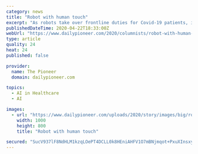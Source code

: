 ```yaml
---
category: news
title: "Robot with human touch"
excerpt: "As robots take over frontline duties for Covid-19 patients, it is time to look at AI’s potential in healthcare As healthcare personnel on the frontline of humanity’s war against the Coronavirus fall prey to it daily, more and more countries around the world are beginning to bank upon Artificial Intelligence (AI) and AI-powered robots to ..."
publishedDateTime: 2020-04-22T18:33:00Z
webUrl: "https://www.dailypioneer.com/2020/columnists/robot-with-human-touch.html"
type: article
quality: 24
heat: 24
published: false

provider:
  name: The Pioneer
  domain: dailypioneer.com

topics:
  - AI in Healthcare
  - AI

images:
  - url: "https://www.dailypioneer.com/uploads/2020/story/images/big/robot-with-human-touch-2020-04-23.jpg"
    width: 1000
    height: 800
    title: "Robot with human touch"

secured: "SucV937lF8NdHLM1kzqLOePT4DCLL0k8HEniAHFV1O7mBNjmqot+PxuXInsxyyAWHDheSTkXBz89skGioH6IW1N2oW3vk/KnlaJDx/f/icBARZ+RZiasDWYfxJDyFFXRk7wB55ZApTAd2na8DmQI0TVxv+jUcrj2zWTCVZQxD6tiHN0Hyj/AwJp1JBYVuVVw7urtSD7tuEpC90nA5zxBg/r91n40bOCBNwFuhW0oIfDmO9X2OyUMbGpDGmJ17IDYBibsTBheyKJjWnmaFtpAax6n2GVkTTjvpVGziew5cJaTV6rCsuceA9PiuoRE0ZhR;PUHdDZoJMPP2U5gIY6ZMSQ=="
---
```


